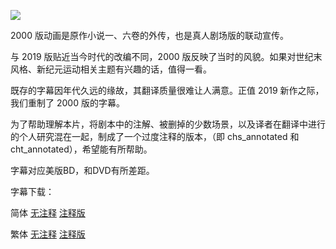 ![](key_visual.png)

2000 版动画是原作小说一、六卷的外传，也是真人剧场版的联动宣传。

与 2019 版贴近当今时代的改编不同，2000 版反映了当时的风貌。如果对世纪末风格、新纪元运动相关主题有兴趣的话，值得一看。

既存的字幕因年代久远的缘故，其翻译质量很难让人满意。正值 2019 新作之际，我们重制了 2000 版的字幕。

为了帮助理解本片，将剧本中的注解、被删掉的少数场景，以及译者在翻译中进行的个人研究混在一起，制成了一个过度注释的版本，（即 chs_annotated 和 cht_annotated），希望能有所帮助。

字幕对应美版BD，和DVD有所差距。



字幕下载：

简体  [无注释](https://github.com/tastysugar/SweetSub-source/raw/master/Boogiepop%20Phantom/Boogiepop%20Phantom%20chs.rar)  [注释版](https://github.com/tastysugar/SweetSub-source/raw/master/Boogiepop%20Phantom/Boogiepop%20Phantom%20chs_annotated.rar)

繁体  [无注释](https://github.com/tastysugar/SweetSub-source/raw/master/Boogiepop%20Phantom/Boogiepop%20Phantom%20cht.rar)  [注释版](https://github.com/tastysugar/SweetSub-source/raw/master/Boogiepop%20Phantom/Boogiepop%20Phantom%20cht_annotated.rar)
